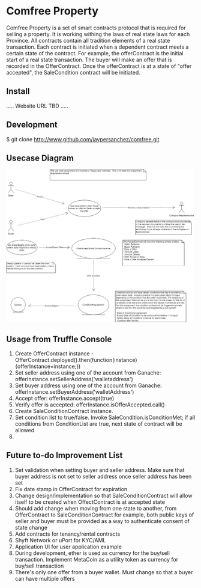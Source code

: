 # Comfree Property

Comfree Property is a set of smart contracts protocol that is required for selling a property.  It is working withing the laws of real state laws for each Province.  All contracts contain all tradition elements of a real state transaction.  Each contract is initiated when a dependent contract meets a certain state of the contract.  For example, the offerContract is the initial start of a real state transaction.  The buyer will make an offer that is recorded in the OfferContract.  Once the offerContract is at a state of "offer accepted", the SaleCondition contract will be initiated.

## Install
.....
Website URL TBD
.....

## Development 
$ git clone http://www.github.com/jaypersanchez/comfree.git

## Usecase Diagram

<img src="./ConsensysBootcampFinalProject.png" width="500">

## Usage from Truffle Console
1. Create OfferContract instance - OfferContract.deployed().then(function(instance){offerInstance=instance;})
2. Set seller address using one of the account from Ganache: offerInstance.setSellerAddress('walletaddress')
3. Set buyer address using one of the account from Ganache: offerInstance.setBuyerAddress('walletAddress')
4. Accept offer: offerInstance.accept(true)
5. Verify offer is accepted: offerInstance.isOfferAccepted.call()
6. Create SaleConditionContract instance.  
7. Set condition list to true/false.  Invoke SaleCondition.isConditionMet; if all conditions from ConditionList are true, next state of contract will be allowed
8.  

## Future to-do Improvement List
1. Set validation when setting buyer and seller address.  Make sure that buyer address is not set to seller address once seller address has     been set
2. Fix date stamp in OfferContract for expiration
3. Change design/implementation so that SaleConditionContract will allow itself to be created
when OffectContract is at accepted state
4. Should add change when moving from one state to another, from OfferContract to SaleConditionContract for example, both public keys of seller and buyer must be provided as a way to authenticate consent of state change
5. Add contracts for tenancy/rental contracts
6. Shyft Network or uPort for KYC/AML
7. Application UI for user application example
8. During development, ether is used as currency for the buy/sell transaction.  Implement MetaCoin as a utility 
token as currency for buy/sell transaction
9. There's only one offer from a buyer wallet.  Must change so that a buyer can have multiple offers
